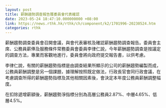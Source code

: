 ```yaml
---
layout: post
title: 薪酬趨勢調查報告獲委員會代表確認
date: 2023-05-24 18:47:10.000000000 +08:00
link: https://news.rthk.hk/rthk/ch/component/k2/1701996-20230524.htm
categories: rthk
---
```


薪酬趨勢調查委員會召開會議，與會代表審核及確認薪酬趨勢調查報告。委員會主席、公務員薪俸及服務條件常務委員會委員李律仁說，今年薪酬趨勢調查是按議定的調查方法，專業而客觀地進行，委員會將向政府提交報告書，以供考慮。

李律仁說，有關的薪酬趨勢指標是由調查結果所顯示的公司的薪酬趨勢編製而成，公務員薪酬調整是另一個課題，據理解按照既定做法，行政長官會同行政會議，在考慮調查所得的薪酬趨勢指標及其他相關因素後，會決定本年度公務員薪酬調整幅度。

在扣除遞增薪額後，薪酬趨勢淨指標分別為高層公務員2.87%、中層4.65%、低層4.5%。
